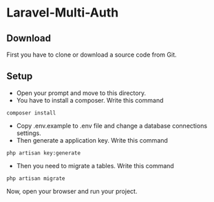 # Laravel-Multi-Auth

## Download
First you have to clone or download a source code from Git.

## Setup 
* Open your prompt and move to this directory.
* You have to install a composer. Write this command
```
composer install
```

* Copy .env.example to .env file and change a database connections settings.
* Then generate a application key. Write this command
```
php artisan key:generate
```

* Then you need to migrate a tables. Write this command 

```
php artisan migrate
```

Now, open your browser and run your project.


